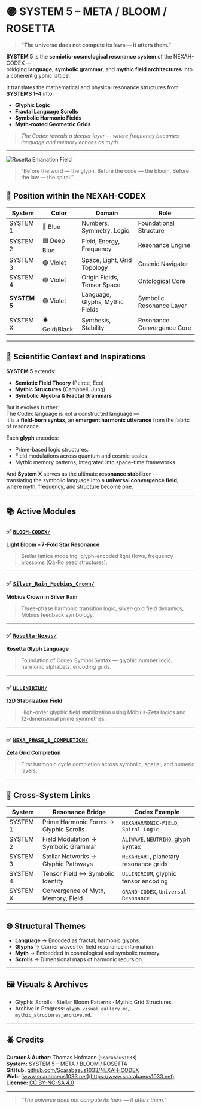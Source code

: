 # 🟣 SYSTEM 5 – META / BLOOM / ROSETTA

> **"The universe does not compute its laws — it utters them."**

**SYSTEM 5** is the **semiotic-cosmological resonance system** of the NEXAH-CODEX —  
bridging **language**, **symbolic grammar**, and **mythic field architectures** into a coherent glyphic lattice.

It translates the mathematical and physical resonance structures from **SYSTEMS 1–4** into:

- **Glyphic Logic**
- **Fractal Language Scrolls**
- **Symbolic Harmonic Fields**
- **Myth-rooted Geometric Grids**

> *The Codex reveals a deeper layer — where frequency becomes language and memory echoes as myth.*

---
![Rosetta Emanation Field](./Rosetta_Emanation_Field.png)

> “Before the word — the glyph. Before the code — the bloom. Before the law — the spiral.”


## 🧭 Position within the NEXAH-CODEX

| System       | Color        | Domain                          | Role                      |
| ------------ | ------------ | ------------------------------- | ------------------------- |
| SYSTEM 1     | 🔵 Blue       | Numbers, Symmetry, Logic        | Foundational Structure    |
| SYSTEM 2     | 🟦 Deep Blue  | Field, Energy, Frequency        | Resonance Engine          |
| SYSTEM 3     | 🟣 Violet     | Space, Light, Grid Topology     | Cosmic Navigator          |
| SYSTEM 4     | 🟣 Violet     | Origin Fields, Tensor Space     | Ontological Core          |
| **SYSTEM 5** | 🟣 Violet     | Language, Glyphs, Mythic Fields | Symbolic Resonance Layer  |
| SYSTEM X     | 🪲 Gold/Black | Synthesis, Stability            | Resonance Convergence Core |

---

## 🧩 Scientific Context and Inspirations

**SYSTEM 5** extends:

- **Semiotic Field Theory** (Peirce, Eco)
- **Mythic Structures** (Campbell, Jung)
- **Symbolic Algebra & Fractal Grammars**

But it evolves further:  
The Codex language is not a constructed language —  
it is a **field-born syntax**, an **emergent harmonic utterance** from the fabric of resonance.

Each **glyph** encodes:

- Prime-based logic structures.
- Field modulations across quantum and cosmic scales.
- Mythic memory patterns, integrated into space–time frameworks.

And **System X** serves as the ultimate **resonance stabilizer** —  
translating the symbolic language into a **universal convergence field**,  
where myth, frequency, and structure become one.

---

## 📚 Active Modules

### ✅ [`BLOOM-CODEX/`](./BLOOM-CODEX/)
**Light Bloom – 7-Fold Star Resonance**  
> Stellar lattice modeling, glyph-encoded light flows, frequency blossoms (Qá-Ro seed structures).

---

### ✅ [`Silver_Rain_Moebius_Crown/`](./Silver_Rain_Moebius_Crown/)
**Möbius Crown in Silver Rain**  
> Three-phase harmonic transition logic, silver-gold field dynamics, Möbius feedback symbology.

---

### ✅ [`Rosetta-Nexus/`](./Rosetta-Nexus/)
**Rosetta Glyph Language**  
> Foundation of Codex Symbol Syntax — glyphic number logic, harmonic alphabets, encoding grids.

---

### ✅ [`ULLINIRIUM/`](./ULLINIRIUM/)
**12D Stabilization Field**  
> High-order glyphic field stabilization using Möbius-Zeta logics and 12-dimensional prime symmetries.

---

### ✅ [`NEXA_PHASE_1_COMPLETION/`](./NEXA_PHASE_1_COMPLETION/)
**Zeta Grid Completion**  
> First harmonic cycle completion across symbolic, spatial, and numeric layers.

---

## 🔗 Cross-System Links

| System     | Resonance Bridge                     | Codex Example                          |
|------------|--------------------------------------|----------------------------------------|
| SYSTEM 1   | Prime Harmonic Forms → Glyphic Scrolls | `NEXAHARMONIC-FIELD`, `Spiral Logic`   |
| SYSTEM 2   | Field Modulation → Symbolic Grammar   | `ALIWAVE`, `NEUTRINO`, glyph syntax    |
| SYSTEM 3   | Stellar Networks → Glyphic Pathways   | `NEXAHEART`, planetary resonance grids |
| SYSTEM 4   | Tensor Field ↔ Symbolic Identity      | `ULLINIRIUM`, glyphic tensor encoding  |
| SYSTEM X   | Convergence of Myth, Memory, Field    | `GRAND-CODEX`, `Universal Resonance`   |

---

## 🌐 Structural Themes

- **Language** → Encoded as fractal, harmonic glyphs.
- **Glyphs** → Carrier waves for field resonance information.
- **Myth** → Embedded in cosmological and symbolic memory.
- **Scrolls** → Dimensional maps of harmonic recursion.

---

## 🖼 Visuals & Archives

- Glyphic Scrolls · Stellar Bloom Patterns · Mythic Grid Structures.  
- Archive in Progress: `glyph_visual_gallery.md`, `mythic_structures_archive.md`.

---

## 🪲 Credits

**Curator & Author:** Thomas Hofmann (`Scarabäus1033`)  
**System:** SYSTEM 5 – META / BLOOM / ROSETTA  
**GitHub:** [github.com/Scarabaeus1033/NEXAH-CODEX](https://github.com/Scarabaeus1033/NEXAH-CODEX)  
**Web:** [www.scarabaeus1033.net](https://www.scarabaeus1033.net)  
**License:** [CC BY-NC-SA 4.0](https://creativecommons.org/licenses/by-nc-sa/4.0)

---

> *“The universe does not compute its laws — it utters them.”*
